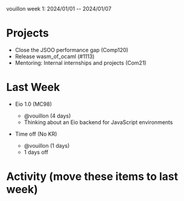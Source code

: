 vouillon week 1: 2024/01/01 -- 2024/01/07

# Projects

- Close the JSOO performance gap (Comp120)
- Release wasm_of_ocaml (#1113)
- Mentoring: Internal internships and projects (Com21)

# Last Week

- Eio 1.0 (MC98)
  - @vouillon (4 days)
  - Thinking about an Eio backend for JavaScript environments

- Time off (No KR)
  - @vouillon (1 days)
  - 1 days off

# Activity (move these items to last week)



